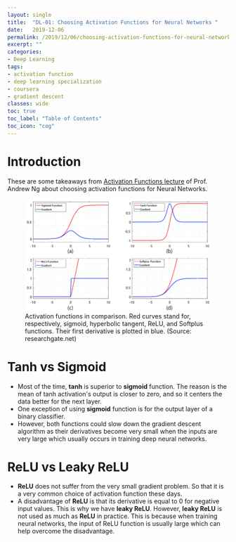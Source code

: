 ```yaml
---
layout: single
title:  "DL-01: Choosing Activation Functions for Neural Networks "
date:   2019-12-06
permalink: /2019/12/06/choosing-activation-functions-for-neural-networks/
excerpt: ""
categories: 
- Deep Learning
tags:
- activation function
- deep learning specialization
- coursera
- gradient descent
classes: wide
toc: true
toc_label: "Table of Contents"
toc_icon: "cog"
---
```


# Introduction

These are some takeaways from [Activation Functions lecture](https://www.coursera.org/learn/neural-networks-deep-learning/lecture/4dDC1/activation-functions) of Prof. Andrew Ng about choosing activation functions for Neural Networks.

<figure>
	<img src="https://github.com/datasciblog/datasciblog.github.io/blob/master/_posts/images/2019-12-06-DL-01-activation-functions/1.png?raw=true">
	<figcaption>Activation functions in comparison. Red curves stand for, respectively, sigmoid, hyperbolic tangent, ReLU, and Softplus functions. Their first derivative is plotted in blue. (Source: researchgate.net)</figcaption>
</figure>

# Tanh vs Sigmoid
- Most of the time, **tanh** is superior to **sigmoid** function. The reason is the mean of tanh activation's output is closer to zero, and so it centers the data better for the next layer. 
- One exception of using **sigmoid** function is for the output layer of a binary classifier.
- However, both functions could slow down the gradient descent algorithm as their derivatives become very small when the inputs are very large which usually occurs in training deep neural networks.

# ReLU vs Leaky ReLU
- **ReLU** does not suffer from the very small gradient problem. So that it is a very common choice of activation function these days.
- A disadvantage of **ReLU** is that its derivative is equal to 0 for negative input values. This is why we have **leaky ReLU**. However, **leaky ReLU** is not used as much as **ReLU** in practice. This is because when training neural networks, the input of ReLU function is usually large which can help overcome the disadvantage.